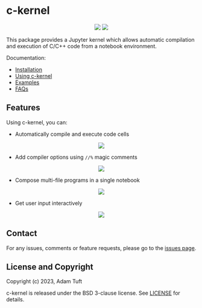 # c-kernel

<p align="center">
<a href="https://c-kernel.readthedocs.io/en/latest/index.html"><img src="https://readthedocs.org/projects/c-kernel/badge/"></a>
<a href="https://pypi.org/project/ckernel/"><img src="https://badgen.net/pypi/v/ckernel"></a>
</p>

This package provides a Jupyter kernel which allows automatic compilation and
execution of C/C++ code from a notebook environment.

Documentation:

- [Installation](https://c-kernel.readthedocs.io/en/latest/00-install.html)
- [Using c-kernel](https://c-kernel.readthedocs.io/en/latest/01-use.html)
- [Examples](https://c-kernel.readthedocs.io/en/latest/02-example.html)
- [FAQs](https://c-kernel.readthedocs.io/en/latest/03-FAQ.html)

## Features

Using c-kernel, you can:

- Automatically compile and execute code cells

<p align="center">
<img src="docs/img/demo-basic.png">
</p>

- Add compiler options using `//%` magic comments

<p align="center">
<img src="docs/img/demo-options.png">
</p>

- Compose multi-file programs in a single notebook

<p align="center">
<img src="docs/img/demo-multi-file.png">
</p>

- Get user input interactively

<p align="center">
<img src="docs/img/demo-interactive-input.png">
</p>


## Contact

For any issues, comments or feature requests, please go to the [issues page](https://github.com/adamtuft/c-kernel/issues).

## License and Copyright

Copyright (c) 2023, Adam Tuft

c-kernel is released under the BSD 3-clause license. See [LICENSE](<https://github.com/adamtuft/c-kernel/blob/main/LICENSE>) for details.
